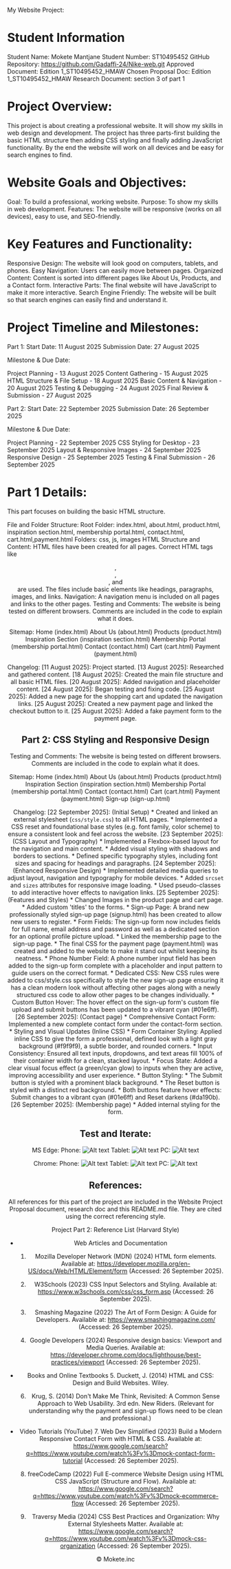 My Website Project:

# Student Information
Student Name: Mokete Mantjane
Student Number: ST10495452
GitHub Repository: https://github.com/Gadaffi-24/Nike-web.git
Approved Document: Edition 1_ST10495452_HMAW
Chosen Proposal Doc: Edition 1_ST10495452_HMAW
Research Document: section 3 of part 1

# Project Overview:
This project is about creating a professional website. It will show my skills in web design and development. The project has three parts-first building the basic HTML structure then adding CSS styling and finally adding JavaScript functionality. By the end the website will work on all devices and be easy for search engines to find.

# Website Goals and Objectives:

Goal: To build a professional, working website.
Purpose: To show my skills in web development.
Features: The website will be responsive (works on all devices), easy to use, and SEO-friendly.

# Key Features and Functionality:

Responsive Design: The website will look good on computers, tablets, and phones.
Easy Navigation: Users can easily move between pages.
Organized Content: Content is sorted into different pages like About Us, Products, and a Contact form.
Interactive Parts: The final website will have JavaScript to make it more interactive.
Search Engine Friendly: The website will be built so that search engines can easily find and understand it.

# Project Timeline and Milestones:

Part 1:
Start Date: 11 August 2025
Submission Date: 27 August 2025

Milestone & Due Date:

Project Planning - 13 August 2025
Content Gathering - 15 August 2025
HTML Structure & File Setup - 18 August 2025
Basic Content & Navigation - 20 August 2025
Testing & Debugging - 24 August 2025
Final Review & Submission - 27 August 2025

Part 2:
Start Date: 22 September 2025
Submission Date: 26 September 2025

Milestone & Due Date:

Project Planning - 22 September 2025
CSS Styling for Desktop - 23 September 2025
Layout & Responsive Images - 24 September 2025
Responsive Design - 25 September 2025
Testing & Final Submission - 26 September 2025

# Part 1 Details:
This part focuses on building the basic HTML structure.

File and Folder Structure:
Root Folder: index.html, about.html, product.html, inspiration section.html, membership portal.html, contact.html, cart.html,payment.html
Folders: css, js, images
HTML Structure and Content:
HTML files have been created for all pages.
Correct HTML tags like <header>, <nav>, <main>, and <footer> are used.
The files include basic elements like headings, paragraphs, images, and links.
Navigation:
A navigation menu is included on all pages and links to the other pages.
Testing and Comments:
The website is being tested on different browsers.
Comments are included in the code to explain what it does.

Sitemap:
Home (index.html)
About Us (about.html)
Products (product.html)
Inspiration Section (inspiration section.html)
Membership Portal (membership portal.html)
Contact (contact.html)
Cart (cart.html)
Payment (payment.html)

Changelog:
[11 August 2025]: Project started.
[13 August 2025]: Researched and gathered content.
[18 August 2025]: Created the main file structure and all basic HTML files.
[20 August 2025]: Added navigation and placeholder content.
[24 August 2025]: Began testing and fixing code.
[25 August 2025]: Added a new page for the shopping cart and updated the navigation links.
[25 August 2025]: Created a new payment page and linked the checkout button to it.
[25 August 2025]: Added a fake payment form to the payment page.


# Part 2: CSS Styling and Responsive Design

Testing and Comments:
The website is being tested on different browsers.
Comments are included in the code to explain what it does.

Sitemap:
Home (index.html)
About Us (about.html)
Products (product.html)
Inspiration Section (inspiration section.html)
Membership Portal (membership portal.html)
Contact (contact.html)
Cart (cart.html)
Payment (payment.html)
Sign-up (sign-up.html)

Changelog:
[22 September 2025]: (Initial Setup)
    * Created and linked an external stylesheet (`css/style.css`) to all HTML pages.
    * Implemented a CSS reset and foundational base styles (e.g. font family, color scheme) to ensure a consistent look and feel across the website.
[23 September 2025]: (CSS Layout and Typography)
    * Implemented a Flexbox-based layout for the navigation and main content.
    * Added visual styling with shadows and borders to sections.
    * Defined specific typography styles, including font sizes and spacing for headings and paragraphs.
[24 September 2025]:(Enhanced Responsive Design)
    * Implemented detailed media queries to adjust layout, navigation and typography for mobile devices.
    * Added `srcset` and `sizes` attributes for responsive image loading.
    * Used pseudo-classes to add interactive hover effects to navigation links.
[25 September 2025]: (Features and Styles)
    * Changed Images in the product page and cart page.
    * Added custom 'titles' to the forms.
    * Sign-up Page: A brand new professionally styled sign-up page (signup.html) has been created to allow new users to register.
    * Form Fields: The sign-up form now includes fields for full name, email address and password as well as a dedicated section for an optional profile picture upload.
    * Linked the membership page to the sign-up page.
    * The final CSS for the payment page (payment.html) was created and added to the website to make it stand out whilst keeping its neatness.
    * Phone Number Field: A phone number input field has been added to the sign-up form complete with a placeholder and input pattern to guide users on the correct format.
    * Dedicated CSS: New CSS rules were added to css/style.css specifically to style the new sign-up page ensuring it has a clean modern look without affecting other pages along with a newly structured css code to allow other pages to be changes individually.
    * Custom Button Hover: The hover effect on the sign-up form's custom file upload and submit buttons has been updated to a vibrant cyan (#01e6ff).
[26 September 2025]: (Contact page)
    * Comprehensive Contact Form: Implemented a new complete contact form under the contact-form section.
    * Styling and Visual Updates (Inline CSS)
      * Form Container Styling: Applied inline CSS to give the form a professional, defined look with a light gray background (#f9f9f9), a subtle border, and rounded corners.
      * Input Consistency: Ensured all text inputs, dropdowns, and text areas fill 100% of their container width for a clean, stacked layout.
      * Focus State: Added a clear visual focus effect (a green/cyan glow) to inputs when they are active, improving accessibility and user experience.
    * Button Styling:
      * The Submit button is styled with a prominent black background.
      * The Reset button is styled with a distinct red background.
      * Both buttons feature hover effects: Submit changes to a vibrant cyan (#01e6ff) and Reset darkens (#da190b).
[26 September 2025]: (Membership page)
    * Added internal styling for the form.



# Test and Iterate:
MS Edge:
Phone: ![Alt text](<Nike website/Images/Mobile.png>)
Tablet: ![Alt text](<Nike website/Images/Ipad Pro (tablet).png>)
PC: ![Alt text](<Nike website/Images/Desktop version.png>)

Chrome:
Phone: ![Alt text](<Nike website/Images/iPHONE chrome.png>)
Tablet: ![Alt text](<Nike website/Images/Ipad Pro (tablet) chrome.png>)
PC: ![Alt text](<Nike website/Images/PC chrome.png>)

# References:
All references for this part of the project are included in the Website Project Proposal document, research doc and this README.md file. They are cited using the correct referencing style.

Project Part 2: Reference List (Harvard Style)

- Web Articles and Documentation
   1. Mozilla Developer Network (MDN) (2024) HTML form elements. Available at: https://developer.mozilla.org/en-US/docs/Web/HTML/Element/form (Accessed: 26 September 2025).

   2. W3Schools (2023) CSS Input Selectors and Styling. Available at: https://www.w3schools.com/css/css_form.asp (Accessed: 26 September 2025).

   3. Smashing Magazine (2022) The Art of Form Design: A Guide for Developers. Available at: https://www.smashingmagazine.com/ (Accessed: 26 September 2025).

   4. Google Developers (2024) Responsive design basics: Viewport and Media Queries. Available at: https://developer.chrome.com/docs/lighthouse/best-practices/viewport (Accessed: 26 September 2025).

- Books and Online Textbooks
   5. Duckett, J. (2014) HTML and CSS: Design and Build Websites. Wiley.

   6. Krug, S. (2014) Don't Make Me Think, Revisited: A Common Sense Approach to Web Usability. 3rd edn. New Riders. (Relevant for understanding why the payment and sign-up flows need to be clean and professional.)

- Video Tutorials (YouTube)
   7. Web Dev Simplified (2023) Build a Modern Responsive Contact Form with HTML & CSS. Available at: https://www.google.com/search?q=https://www.youtube.com/watch%3Fv%3Dmock-contact-form-tutorial (Accessed: 26 September 2025).

   8. freeCodeCamp (2022) Full E-commerce Website Design using HTML CSS JavaScript (Structure and Flow). Available at: https://www.google.com/search?q=https://www.youtube.com/watch%3Fv%3Dmock-ecommerce-flow (Accessed: 26 September 2025).

   9. Traversy Media (2024) CSS Best Practices and Organization: Why External Stylesheets Matter. Available at: https://www.google.com/search?q=https://www.youtube.com/watch%3Fv%3Dmock-css-organization (Accessed: 26 September 2025).


:copyright: Mokete.inc